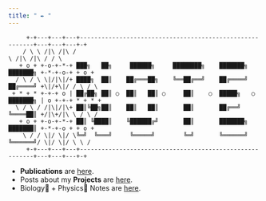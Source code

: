 ```yaml
---
title: " ✒️ "
---
```



```goat
     +-+---+---+---+---------------------------------------------------------+---+---+---+-+          
    / \ \ /|\ /|\ /                                                           \ /|\ /|\ / / \          
   + o + +-o-+-*-+ ███╗   ██╗     ██████╗     ████████╗    ███████╗   ███████╗ +-*-+-o-+ + o +          
  / \ / \ \|/|\|/+ ████╗  ██║    ██╔═══██╗    ╚══██╔══╝    ██╔════╝   ██╔════╝ +\|/+\|/ / \ / \          
 + * + * +-+-+ o | ██╔██╗ ██║ ○  ██║   ██║ ○     ██║    ○  █████╗   ○ ███████╗ | o +-+-+ * + * +          
  \ / \ / /|\|/|\+ ██║╚██╗██║    ██║   ██║       ██║       ██╔══╝     ╚════██║ +/|\+/|\ \ / \ /          
   + o + +-o-+-*-+ ██║ ╚████║    ╚██████╔╝       ██║       ███████╗   ███████║ +-*-+-o + + o +          
    \ / / \|/ \|/ \╚═╝  ╚═══╝     ╚═════╝        ╚═╝       ╚══════╝   ╚══════╝/ \|/ \|/ \ \ /          
     +-+---+---+---+---------------------------------------------------------+---+---+---+-+ 
```



* **Publications** are [here](/publications/).
* Posts about my **Projects** are [here](/projects/).
* Biology🧬 + Physics🔭 Notes are [here](/blog/biophy/).

